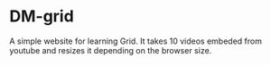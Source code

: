 # DM-grid
A simple website for learning Grid. It takes 10 videos embeded from youtube and resizes it depending on the browser size.
